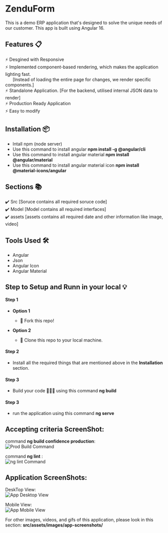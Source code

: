 # ZenduForm
This is a demo ERP application that's designed to solve the unique needs of our customer. This app is built using Angular 16.

## Features 📋
⚡️ Desgined with Responsive\
⚡️ Implemented component-based rendering, which makes the application lighting fast.\
 &nbsp; &nbsp; &nbsp; [Instead of loading the entire page for changes, we render specific components.]\
⚡️ Standalone Application. [For the backend, utilised internal JSON data to render]\
⚡️ Production Ready Application\
⚡️ Easy to modify

## Installation 📦
- lntall npm (node server)
- Use this command to install angular **npm install -g @angular/cli**
- Use this command to install angular material **npm install @angular/material**
- Use this command to install angular material icon **npm install @material-icons/angular**

## Sections 📚
✔️ Src [Soruce contains all required soruce code]\
✔️ Model [Model contains all required interfaces]\
✔️ assets [assets contains all required date and other information like image, video]


## Tools Used 🛠️
* Angular
* Json
* Angular Icon
* Angular Material

## Step to Setup and Runn in your local 💡
#### Step 1

- **Option 1**
    - 🍴 Fork this repo!

- **Option 2**
    - 👯 Clone this repo to your local machine.


#### Step 2

- Install all the required things that are mentioned above in the **Installation** section.

#### Step 3

- Build your code 🔨🔨🔨 using this command **ng build**

#### Step 3

- run the application using this command **ng serve**

## Accepting criteria ScreenShot:

command **ng build confidence production**:\
![Prod Build Command](https://github.com/sundaresan0502/zenduform/tree/main/src/assets/images/app-screenshots/07_zenduForm_buildProd_Success.png)

command **ng lint** :\
![ng lint Command](https://github.com/sundaresan0502/zenduform/tree/main/src/assets/images/app-screenshots/08_zenduForm_nglint_Success.png)

## Application ScreenShots:
DeskTop View:\
![App Desktop View](https://github.com/sundaresan0502/zenduform/tree/main/src/assets/images/app-screenshots/01_zenduForm-ListPage.png)

Mobile View:\
![App Mobile View](https://github.com/sundaresan0502/zenduform/tree/main/src/assets/images/app-screenshots/05_zenduForm-menu-mobileView.png)

For other images, videos, and gifs of this application, please look in this section: **src/assets/images/app-screenshots/**
